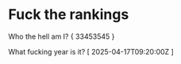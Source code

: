 # Fuck the rankings

Who the hell am I?
{ 33453545 }

What fucking year is it?
[ 2025-04-17T09:20:00Z ]
